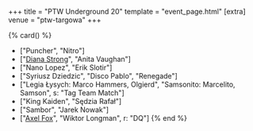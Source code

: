 +++
title = "PTW Underground 20"
template = "event_page.html"
[extra]
venue = "ptw-targowa"
+++

{% card() %}
- ["Puncher", "Nitro"]
- ["[Diana Strong](@/w/diana-strong.md)", "Anita Vaughan"]
- ["Nano Lopez", "Erik Slotir"]
- ["Syriusz Dziedzic", "Disco Pablo", "Renegade"]
- ["Legia Łysych: Marco Hammers, Olgierd", "Samsonito: Marcelito, Samson", s: "Tag Team Match"]
- ["King Kaiden", "Sędzia Rafał"]
- ["Sambor", "Jarek Nowak"]
- ["[Axel Fox](@/w/axel-fox.md)", "Wiktor Longman", r: "DQ"]
{% end %}
